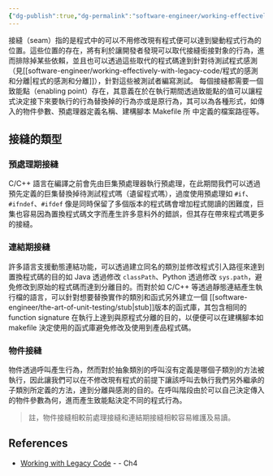 ```yaml
---
{"dg-publish":true,"dg-permalink":"software-engineer/working-effectively-with-legacy-code/程式接縫","permalink":"/software-engineer/working-effectively-with-legacy-code/程式接縫/"}
---
```


<!-- # 筆記本體 -->
接縫（seam）指的是程式中的可以不用修改現有程式便可以達到變動程式行為的位置。這些位置的存在，將有利於讓開發者發現可以取代接縫銜接對象的行為，進而排除掉某些依賴，並且也可以透過這些取代的程式碼達到針對待測試程式感測（見[[software-engineer/working-effectively-with-legacy-code/程式的感測和分離\|程式的感測和分離]]），針對這些被測試者編寫測試。
每個接縫都需要一個致能點（enabling point）存在，其意義在於在執行期間透過致能點的值可以讓程式決定接下來要執行的行為替換掉的行為亦或是原行為，其可以為各種形式，如傳入的物件參數、預處理器定義名稱、建構腳本 Makefile 所
中定義的檔案路徑等。

## 接縫的類型

### 預處理期接縫

C/C++ 語言在編譯之前會先由巨集預處理器執行預處理，在此期間我們可以透過預先定義的巨集替換掉待測試程式嗎（遺留程式嗎），過度使用預處理如 `#if`、`#ifndef`、`#ifdef` 像是同時保留了多個版本的程式碼會增加程式閱讀的困難度，巨集也容易因為置換程式碼文字而產生許多意料外的錯誤，但其存在帶來程式嗎更多的接縫。

### 連結期接縫

許多語言支援動態連結功能，可以透過建立同名的類別並修改程式引入路徑來達到置換程式碼的目的如 Java 透過修改 `classPath`、Python 透過修改 `sys.path`，避免修改到原始的程式碼而達到分離目的。而對於如 C/C++ 等透過靜態連結產生執行檔的語言，可以針對想要替換實作的類別和函式另外建立一個 [[software-engineer/the-art-of-unit-testing/stub\|stub]]版本的函式庫，其包含相同的 function signature 在執行上達到與原程式分離的目的，以便便可以在建構腳本如 makefile 決定使用的函式庫避免修改及使用到產品程式碼。

### 物件接縫

物件透過呼叫產生行為，然而對於抽象類別的呼叫沒有定義是哪個子類別的方法被執行，因此讓我們可以在不修改現有程式的前提下讓該呼叫去執行我們另外繼承的子類別所定義的方法，達到分離與感測的目的。在呼叫階段由於可以自己決定傳入的物件參數為何，進而產生致能點決定不同的程式行為。


> 註，物件接縫相較前處理接縫和連結期接縫相較容易維護及易讀。

<!-- 
## 延伸問題
## See Also
-->
## References

- [Working with Legacy Code](https://www.amazon.com/Working-Effectively-Legacy-Michael-Feathers/dp/0131177052) - - Ch4